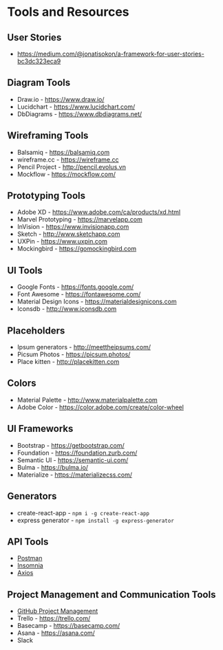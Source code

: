 # Tools and Resources

## User Stories

- <https://medium.com/@jonatisokon/a-framework-for-user-stories-bc3dc323eca9>

## Diagram Tools

- Draw.io - https://www.draw.io/
- Lucidchart - https://www.lucidchart.com/
- DbDiagrams - https://www.dbdiagrams.net/

## Wireframing Tools

- Balsamiq - https://balsamiq.com
- wireframe.cc - https://wireframe.cc
- Pencil Project - http://pencil.evolus.vn
- Mockflow - https://mockflow.com/

## Prototyping Tools

- Adobe XD - https://www.adobe.com/ca/products/xd.html
- Marvel Prototyping - https://marvelapp.com
- InVision - https://www.invisionapp.com
- Sketch - http://www.sketchapp.com
- UXPin - https://www.uxpin.com
- Mockingbird - https://gomockingbird.com

## UI Tools

- Google Fonts - https://fonts.google.com/
- Font Awesome - https://fontawesome.com/
- Material Design Icons - https://materialdesignicons.com
- Iconsdb - http://www.iconsdb.com

## Placeholders

- Ipsum generators - http://meettheipsums.com/
- Picsum Photos - https://picsum.photos/
- Place kitten - http://placekitten.com

## Colors

- Material Palette - http://www.materialpalette.com
- Adobe Color - https://color.adobe.com/create/color-wheel

## UI Frameworks

- Bootstrap - https://getbootstrap.com/
- Foundation - https://foundation.zurb.com/
- Semantic UI - https://semantic-ui.com/
- Bulma - https://bulma.io/
- Materialize - https://materializecss.com/

## Generators

- create-react-app - `npm i -g create-react-app`
- express generator - `npm install -g express-generator`

## API Tools

- [Postman](https://www.getpostman.com)
- [Insomnia](https://insomnia.rest/)
- [Axios](https://github.com/axios/axios)

## Project Management and Communication Tools

- [GitHub Project Management](https://github.com/features/project-management/)
- Trello - https://trello.com/
- Basecamp - https://basecamp.com/
- Asana - https://asana.com/
- Slack
